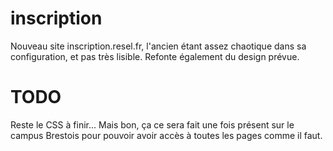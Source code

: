 # inscription
Nouveau site inscription.resel.fr, l'ancien étant assez chaotique dans sa configuration, et pas très lisible.
Refonte également du design prévue.

# TODO
Reste le CSS à finir...
Mais bon, ça ce sera fait une fois présent sur le campus Brestois pour pouvoir avoir accès à toutes les pages comme il faut.
